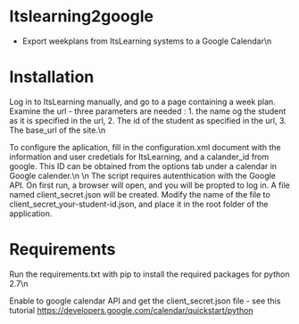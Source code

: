 # Itslearning2google 
- Export weekplans from ItsLearning systems to a Google Calendar\n


# Installation
Log in to ItsLearning manually, and go to a page containing a week plan. Examine the url - three parameters are needed : 1. the name og the student as it is specified in the url, 2. The id of the student as specified in the url, 3. The base_url of the site.\n

To configure the aplication, fill in the configuration.xml document with the information and user credetials for ItsLearning, and a calander_id from google. This ID can be obtained from the options tab under a calendar in Google calender.\n
\n
The script requires autenthication with the Google API. On first run, a browser will open, and you will be propted to log in. A file named client_secret.json will be created. Modify the name of the file to client_secret_your-student-id.json, and place it in the root folder of the application. 



# Requirements

Run the requirements.txt with pip to install the required packages for python 2.7\n

Enable to google calendar API and get the client_secret.json file - see this tutorial https://developers.google.com/calendar/quickstart/python 
